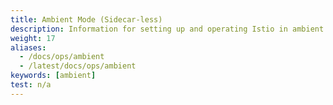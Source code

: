 ```yaml
---
title: Ambient Mode (Sidecar-less)
description: Information for setting up and operating Istio in ambient mode.
weight: 17
aliases:
  - /docs/ops/ambient
  - /latest/docs/ops/ambient
keywords: [ambient]
test: n/a
---
```

